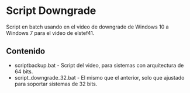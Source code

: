 # Script Downgrade
Script en batch usando en el video de downgrade de Windows 10 a Windows 7 para el video de elstef41.

## Contenido
* scriptbackup.bat - Script del video, para sistemas con arquitectura de 64 bits.
* script_downgrade_32.bat - El mismo que el anterior, solo que ajustado para soportar sistemas de 32 bits.
